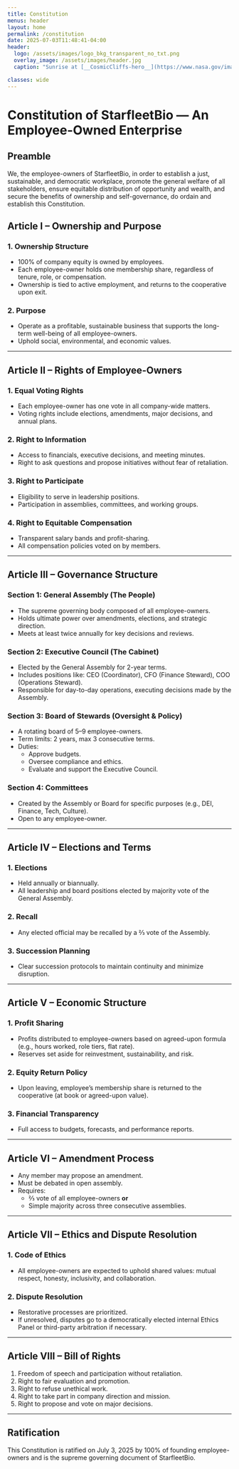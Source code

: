 ```yaml
---
title: Constitution
menus: header
layout: home
permalink: /constitution
date: 2025-07-03T11:48:41-04:00
header:
  logo: /assets/images/logo_bkg_transparent_no_txt.png
  overlay_image: /assets/images/header.jpg
  caption: "Sunrise at [__CosmicCliffs-hero__](https://www.nasa.gov/image-article/nasas-webb-reveals-cosmic-cliffs-glittering-landscape-of-star-birth/)"

classes: wide
---
```


# Constitution of StarfleetBio — An Employee-Owned Enterprise

## Preamble

We, the employee-owners of StarfleetBio, in order to establish a just, sustainable, and democratic workplace, promote the general welfare of all stakeholders, ensure equitable distribution of opportunity and wealth, and secure the benefits of ownership and self-governance, do ordain and establish this Constitution.

## Article I – Ownership and Purpose

### 1. Ownership Structure

- 100% of company equity is owned by employees.
- Each employee-owner holds one membership share, regardless of tenure, role, or compensation.
- Ownership is tied to active employment, and returns to the cooperative upon exit.

### 2. Purpose

- Operate as a profitable, sustainable business that supports the long-term well-being of all employee-owners.
- Uphold social, environmental, and economic values.

---

## Article II – Rights of Employee-Owners

### 1. Equal Voting Rights

- Each employee-owner has one vote in all company-wide matters.
- Voting rights include elections, amendments, major decisions, and annual plans.

### 2. Right to Information

- Access to financials, executive decisions, and meeting minutes.
- Right to ask questions and propose initiatives without fear of retaliation.

### 3. Right to Participate

- Eligibility to serve in leadership positions.
- Participation in assemblies, committees, and working groups.

### 4. Right to Equitable Compensation

- Transparent salary bands and profit-sharing.
- All compensation policies voted on by members.

---

## Article III – Governance Structure

### Section 1: General Assembly (The People)

- The supreme governing body composed of all employee-owners.
- Holds ultimate power over amendments, elections, and strategic direction.
- Meets at least twice annually for key decisions and reviews.

### Section 2: Executive Council (The Cabinet)

- Elected by the General Assembly for 2-year terms.
- Includes positions like: CEO (Coordinator), CFO (Finance Steward), COO (Operations Steward).
- Responsible for day-to-day operations, executing decisions made by the Assembly.

### Section 3: Board of Stewards (Oversight & Policy)

- A rotating board of 5–9 employee-owners.
- Term limits: 2 years, max 3 consecutive terms.
- Duties:
  - Approve budgets.
  - Oversee compliance and ethics.
  - Evaluate and support the Executive Council.

### Section 4: Committees

- Created by the Assembly or Board for specific purposes (e.g., DEI, Finance, Tech, Culture).
- Open to any employee-owner.

---

## Article IV – Elections and Terms

### 1. Elections

- Held annually or biannually.
- All leadership and board positions elected by majority vote of the General Assembly.

### 2. Recall

- Any elected official may be recalled by a ⅔ vote of the Assembly.

### 3. Succession Planning

- Clear succession protocols to maintain continuity and minimize disruption.

---

## Article V – Economic Structure

### 1. Profit Sharing

- Profits distributed to employee-owners based on agreed-upon formula (e.g., hours worked, role tiers, flat rate).
- Reserves set aside for reinvestment, sustainability, and risk.

### 2. Equity Return Policy

- Upon leaving, employee’s membership share is returned to the cooperative (at book or agreed-upon value).

### 3. Financial Transparency

- Full access to budgets, forecasts, and performance reports.

---

## Article VI – Amendment Process

- Any member may propose an amendment.
- Must be debated in open assembly.
- Requires:
  - ⅔ vote of all employee-owners **or**
  - Simple majority across three consecutive assemblies.

---

## Article VII – Ethics and Dispute Resolution

### 1. Code of Ethics

- All employee-owners are expected to uphold shared values: mutual respect, honesty, inclusivity, and collaboration.

### 2. Dispute Resolution

- Restorative processes are prioritized.
- If unresolved, disputes go to a democratically elected internal Ethics Panel or third-party arbitration if necessary.

---

## Article VIII – Bill of Rights

1. Freedom of speech and participation without retaliation.  
2. Right to fair evaluation and promotion.  
3. Right to refuse unethical work.  
4. Right to take part in company direction and mission.  
5. Right to propose and vote on major decisions.  

---

## Ratification

This Constitution is ratified on July 3, 2025 by 100% of founding employee-owners and is the supreme governing document of StarfleetBio.
